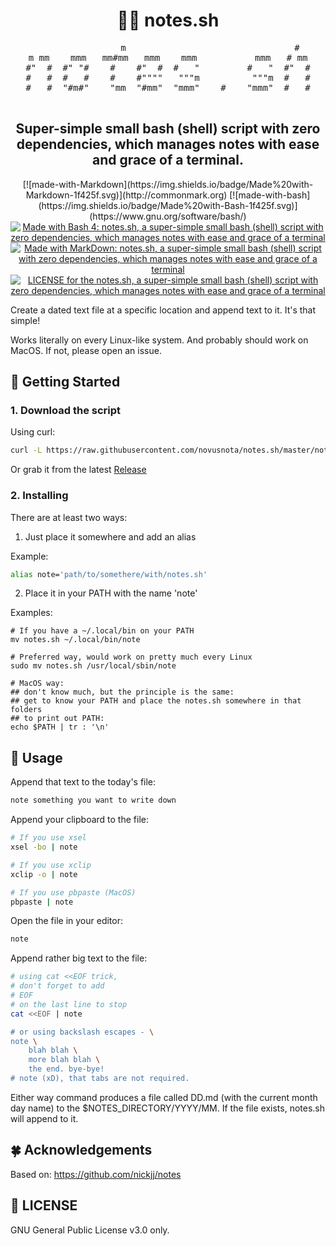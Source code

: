 <div align="center">
  <h1 style="border-bottom: none !important;">🐧📝 notes.sh</h1>
  <p>
    <pre>
                m                                #
m mm    mmm   mm#mm   mmm    mmm           mmm   # mm
#"  #  #" "#    #    #"  #  #   "         #   "  #"  #
#   #  #   #    #    #""""   """m          """m  #   #
#   #  "#m#"    "mm  "#mm"  "mmm"    #    "mmm"  #   #
    </pre>
  </p>
  <h2 style="border-bottom: none !important;">
    Super-simple small bash (shell) script with zero dependencies,
    which manages notes with ease and grace of a terminal.
  </h2>
  [![made-with-Markdown](https://img.shields.io/badge/Made%20with-Markdown-1f425f.svg)](http://commonmark.org)
  [![made-with-bash](https://img.shields.io/badge/Made%20with-Bash-1f425f.svg)](https://www.gnu.org/software/bash/)
  <a target="_blank" href="https://www.gnu.org/software/bash/">
    <img
      src="https://img.shields.io/badge/Made%20with-Bash-1f425f.svg"
      alt="Made with Bash 4: notes.sh, a super-simple small bash (shell) script with zero dependencies, which manages notes with ease and grace of a terminal" />
  </a>
  <a target="_blank" href="http://commonmark.org">
    <img
      src="https://img.shields.io/badge/Made%20with-Markdown-1f425f.svg"
      alt="Made with MarkDown: notes.sh, a super-simple small bash (shell) script with zero dependencies, which manages notes with ease and grace of a terminal" />
  </a>
  <a href="https://github.com/novusnota/notes.sh#license">
    <img
      src="https://img.shields.io/badge/LICENSE-GPLv3.0-blue"
      alt="LICENSE for the notes.sh, a super-simple small bash (shell) script with zero dependencies, which manages notes with ease and grace of a terminal" />
  </a>

</div>

Create a dated text file at a specific location and append text to it. It's that simple!

Works literally on every Linux-like system. And probably should work on MacOS.
If not, please open an issue.

## 🤟 Getting Started

### 1. Download the script

Using curl:

```bash
curl -L https://raw.githubusercontent.com/novusnota/notes.sh/master/notes.sh
```

Or grab it from the latest [Release](https://github.com/novusnota/notes.sh/releases/latest)

### 2. Installing

There are at least two ways:

1. Just place it somewhere and add an alias

Example:

```bash
alias note='path/to/somethere/with/notes.sh'
```

2. Place it in your PATH with the name 'note'

Examples:

```
# If you have a ~/.local/bin on your PATH
mv notes.sh ~/.local/bin/note

# Preferred way, would work on pretty much every Linux
sudo mv notes.sh /usr/local/sbin/note

# MacOS way:
## don't know much, but the principle is the same:
## get to know your PATH and place the notes.sh somewhere in that folders
## to print out PATH:
echo $PATH | tr : '\n'
```

## 🧐 Usage

Append that text to the today's file:

```bash
note something you want to write down
```

Append your clipboard to the file:

```bash
# If you use xsel
xsel -bo | note

# If you use xclip
xclip -o | note

# If you use pbpaste (MacOS)
pbpaste | note
```

Open the file in your editor:

```bash
note
```

Append rather big text to the file:

```bash
# using cat <<EOF trick,
# don't forget to add
# EOF
# on the last line to stop
cat <<EOF | note

# or using backslash escapes - \
note \
    blah blah \
    more blah blah \
    the end. bye-bye!
# note (xD), that tabs are not required.
```

Either way command produces a file called DD.md (with the current month day name)
to the $NOTES\_DIRECTORY/YYYY/MM. If the file exists, notes.sh will append to it.

## 🍀 Acknowledgements

Based on: https://github.com/nickjj/notes

## 📝 LICENSE

GNU General Public License v3.0 only.

